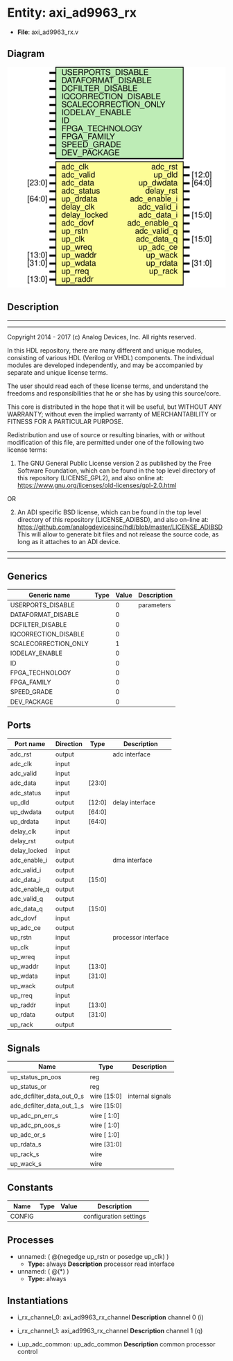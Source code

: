 # Entity: axi_ad9963_rx

- **File**: axi_ad9963_rx.v
## Diagram

![Diagram](axi_ad9963_rx.svg "Diagram")
## Description

 ***************************************************************************
 ***************************************************************************
 Copyright 2014 - 2017 (c) Analog Devices, Inc. All rights reserved.

 In this HDL repository, there are many different and unique modules, consisting
 of various HDL (Verilog or VHDL) components. The individual modules are
 developed independently, and may be accompanied by separate and unique license
 terms.

 The user should read each of these license terms, and understand the
 freedoms and responsibilities that he or she has by using this source/core.

 This core is distributed in the hope that it will be useful, but WITHOUT ANY
 WARRANTY; without even the implied warranty of MERCHANTABILITY or FITNESS FOR
 A PARTICULAR PURPOSE.

 Redistribution and use of source or resulting binaries, with or without modification
 of this file, are permitted under one of the following two license terms:

   1. The GNU General Public License version 2 as published by the
      Free Software Foundation, which can be found in the top level directory
      of this repository (LICENSE_GPL2), and also online at:
      <https://www.gnu.org/licenses/old-licenses/gpl-2.0.html>

 OR

   2. An ADI specific BSD license, which can be found in the top level directory
      of this repository (LICENSE_ADIBSD), and also on-line at:
      https://github.com/analogdevicesinc/hdl/blob/master/LICENSE_ADIBSD
      This will allow to generate bit files and not release the source code,
      as long as it attaches to an ADI device.

 ***************************************************************************
 ***************************************************************************

## Generics

| Generic name         | Type | Value | Description  |
| -------------------- | ---- | ----- | ------------ |
| USERPORTS_DISABLE    |      | 0     |  parameters  |
| DATAFORMAT_DISABLE   |      | 0     |              |
| DCFILTER_DISABLE     |      | 0     |              |
| IQCORRECTION_DISABLE |      | 0     |              |
| SCALECORRECTION_ONLY |      | 1     |              |
| IODELAY_ENABLE       |      | 0     |              |
| ID                   |      | 0     |              |
| FPGA_TECHNOLOGY      |      | 0     |              |
| FPGA_FAMILY          |      | 0     |              |
| SPEED_GRADE          |      | 0     |              |
| DEV_PACKAGE          |      | 0     |              |
## Ports

| Port name    | Direction | Type   | Description          |
| ------------ | --------- | ------ | -------------------- |
| adc_rst      | output    |        |  adc interface       |
| adc_clk      | input     |        |                      |
| adc_valid    | input     |        |                      |
| adc_data     | input     | [23:0] |                      |
| adc_status   | input     |        |                      |
| up_dld       | output    | [12:0] |  delay interface     |
| up_dwdata    | output    | [64:0] |                      |
| up_drdata    | input     | [64:0] |                      |
| delay_clk    | input     |        |                      |
| delay_rst    | output    |        |                      |
| delay_locked | input     |        |                      |
| adc_enable_i | output    |        |  dma interface       |
| adc_valid_i  | output    |        |                      |
| adc_data_i   | output    | [15:0] |                      |
| adc_enable_q | output    |        |                      |
| adc_valid_q  | output    |        |                      |
| adc_data_q   | output    | [15:0] |                      |
| adc_dovf     | input     |        |                      |
| up_adc_ce    | output    |        |                      |
| up_rstn      | input     |        |  processor interface |
| up_clk       | input     |        |                      |
| up_wreq      | input     |        |                      |
| up_waddr     | input     | [13:0] |                      |
| up_wdata     | input     | [31:0] |                      |
| up_wack      | output    |        |                      |
| up_rreq      | input     |        |                      |
| up_raddr     | input     | [13:0] |                      |
| up_rdata     | output    | [31:0] |                      |
| up_rack      | output    |        |                      |
## Signals

| Name                      | Type        | Description        |
| ------------------------- | ----------- | ------------------ |
| up_status_pn_oos          | reg         |                    |
| up_status_or              | reg         |                    |
| adc_dcfilter_data_out_0_s | wire [15:0] |  internal signals  |
| adc_dcfilter_data_out_1_s | wire [15:0] |                    |
| up_adc_pn_err_s           | wire [ 1:0] |                    |
| up_adc_pn_oos_s           | wire [ 1:0] |                    |
| up_adc_or_s               | wire [ 1:0] |                    |
| up_rdata_s                | wire [31:0] |                    |
| up_rack_s                 | wire        |                    |
| up_wack_s                 | wire        |                    |
## Constants

| Name   | Type | Value | Description              |
| ------ | ---- | ----- | ------------------------ |
| CONFIG |      |       |  configuration settings  |
## Processes
- unnamed: ( @(negedge up_rstn or posedge up_clk) )
  - **Type:** always
**Description**
 processor read interface 
- unnamed: ( @(*) )
  - **Type:** always
## Instantiations

- i_rx_channel_0: axi_ad9963_rx_channel
**Description**
 channel 0 (i)

- i_rx_channel_1: axi_ad9963_rx_channel
**Description**
 channel 1 (q)

- i_up_adc_common: up_adc_common
**Description**
 common processor control

